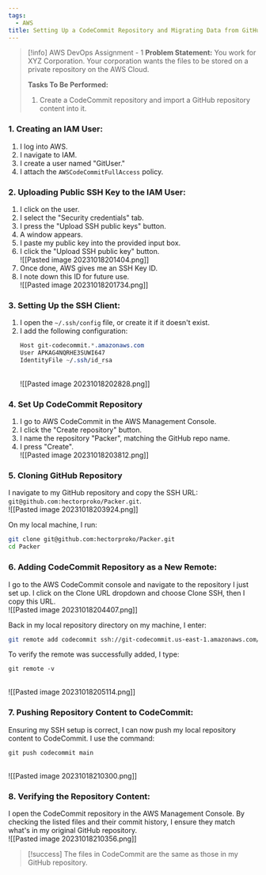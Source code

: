 ```yaml
---
tags:
  - AWS
title: Setting Up a CodeCommit Repository and Migrating Data from GitHub
---
```

<!--
**Mini-Project: Streamlining DevOps Workflows with AWS CodeCommit!** In this project, I embraced the role of a DevOps engineer at XYZ Corporation, tackling the challenge of migrating repository content from GitHub to AWS CodeCommit. This involved creating an IAM user, uploading SSH keys, setting up a CodeCommit repository, and executing a seamless repository transfer. This task not only demonstrated my skills in repository management using AWS services but also highlighted the practical aspects of DevOps workflows in a cloud environment.
-->
 
> [!info] AWS DevOps Assignment - 1
> **Problem Statement:**
> You work for XYZ Corporation. Your corporation wants the files to be stored on a private repository on the AWS Cloud. 
> 
> **Tasks To Be Performed:** 
> 1. Create a CodeCommit repository and import a GitHub repository content into it.



### 1. Creating an IAM User:
1. I log into AWS.
2. I navigate to IAM.
3. I create a user named "GitUser."
4. I attach the `AWSCodeCommitFullAccess` policy.

### 2. Uploading Public SSH Key to the IAM User:
1. I click on the user.
2. I select the "Security credentials" tab.
3. I press the "Upload SSH public keys" button.
4. A window appears.
5. I paste my public key into the provided input box.
6. I click the "Upload SSH public key" button.
   <br>![[Pasted image 20231018201404.png]]
7. Once done, AWS gives me an SSH Key ID.
8. I note down this ID for future use.
   <br>![[Pasted image 20231018201734.png]]

### 3. Setting Up the SSH Client:
1. I open the `~/.ssh/config` file, or create it if it doesn't exist.
2. I add the following configuration:
	```css
	Host git-codecommit.*.amazonaws.com
	User APKAG4NQRHE3SUWI647
	IdentityFile ~/.ssh/id_rsa
	```
	<br>![[Pasted image 20231018202828.png]]


### 4. **Set Up CodeCommit Repository**
1. I go to AWS CodeCommit in the AWS Management Console.
2. I click the "Create repository" button.
3. I name the repository "Packer", matching the GitHub repo name.
4. I press "Create".
<br>![[Pasted image 20231018203812.png]]

### 5. Cloning GitHub Repository
I navigate to my GitHub repository and copy the SSH URL: `git@github.com:hectorproko/Packer.git`.
<br>![[Pasted image 20231018203924.png]]

On my local machine, I run:
```bash
git clone git@github.com:hectorproko/Packer.git
cd Packer
```

### 6. **Adding CodeCommit Repository as a New Remote:**

I go to the AWS CodeCommit console and navigate to the repository I just set up. I click on the Clone URL dropdown and choose Clone SSH, then I copy this URL.
<br>![[Pasted image 20231018204407.png]]

Back in my local repository directory on my machine, I enter:
```bash
git remote add codecommit ssh://git-codecommit.us-east-1.amazonaws.com/v1/repos/Packer
```

To verify the remote was successfully added, I type:
```
git remote -v
```
<br>![[Pasted image 20231018205114.png]]


### 7. **Pushing Repository Content to CodeCommit:**

Ensuring my SSH setup is correct, I can now push my local repository content to CodeCommit. I use the command:
```
git push codecommit main
```

<br>![[Pasted image 20231018210300.png]]


### **8. Verifying the Repository Content:**
I open the CodeCommit repository in the AWS Management Console. By checking the listed files and their commit history, I ensure they match what's in my original GitHub repository.
<br>![[Pasted image 20231018210356.png]]

> [!success]
> The files in CodeCommit are the same as those in my GitHub repository.